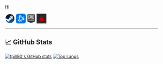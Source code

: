 Hi

<img src="img/steam.png" height="32px" title="Steam" alt="Steam" />
<img src="img/battlenet.png" height="32px" title="Steam" alt="Steam" />
<img src="img/epic.png" height="32px" title="Steam" alt="Steam" />
<img src="img/lancache.png" height="32px" title="Steam" alt="Steam" />

---

## &#x1f4c8; GitHub Stats

[![tpill90's GitHub stats](https://github-readme-stats.vercel.app/api?username=tpill90&show_icons=true&theme=tokyonight&hide_rank=true)](https://github.com/anuraghazra/github-readme-stats) [![Top Langs](https://github-readme-stats.vercel.app/api/top-langs/?username=tpill90&layout=compact)](https://github.com/anuraghazra/github-readme-stats)


